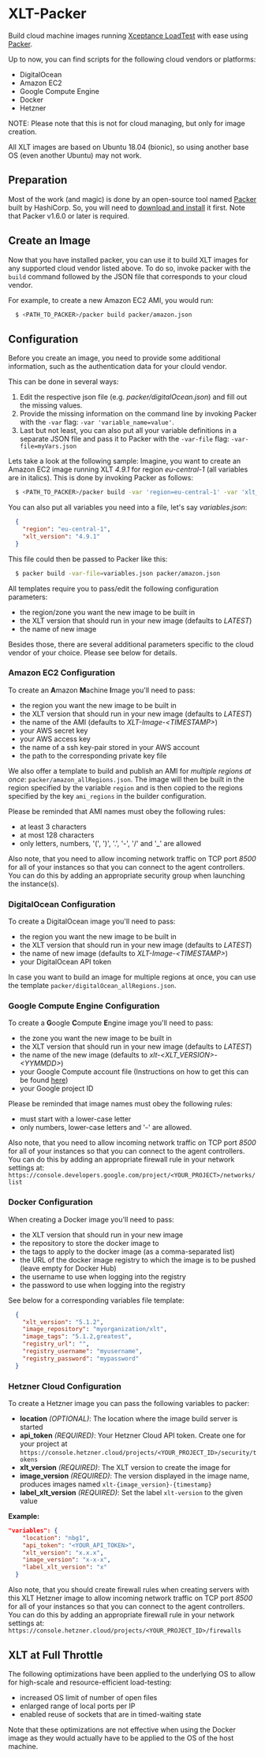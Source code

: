 # XLT-Packer #

Build cloud machine images running [Xceptance LoadTest](https://xceptance.com/xlt) with ease using [Packer](https://packer.io).

Up to now, you can find scripts for the following cloud vendors or platforms:
 - DigitalOcean
 - Amazon EC2
 - Google Compute Engine
 - Docker
 - Hetzner

NOTE: Please note that this is not for cloud managing, but only for image creation.

All XLT images are based on Ubuntu 18.04 (bionic), so using another base OS (even another Ubuntu) may not work.

## Preparation ##

Most of the work (and magic) is done by an open-source tool named [Packer](https://packer.io) built by HashiCorp. So, you will need to [download and install](https://packer.io/downloads.html) it first. Note that Packer v1.6.0 or later is required.

## Create an Image ##

Now that you have installed packer, you can use it to build XLT images for any supported cloud vendor listed above.
To do so, invoke packer with the `build` command followed by the JSON file that corresponds to your cloud vendor.

For example, to create a new Amazon EC2 AMI, you would run:

```sh
  $ <PATH_TO_PACKER>/packer build packer/amazon.json
```

## Configuration ##

Before you create an image, you need to provide some additional information, such as the authentication data for your clould vendor.

This can be done in several ways:

  1. Edit the respective json file (e.g. _packer/digitalOcean.json_) and fill out the missing values.
  1. Provide the missing information on the command line by invoking Packer with the `-var` flag: `-var 'variable_name=value'`.
  1. Last but not least, you can also put all your variable definitions in a separate JSON file and pass it to Packer with the `-var-file` flag: `-var-file=myVars.json`

Lets take a look at the following sample: Imagine, you want to create an Amazon EC2 image running XLT _4.9.1_ for region _eu-central-1_ (all variables are in italics).
This is done by invoking Packer as follows:

```sh
  $ <PATH_TO_PACKER>/packer build -var 'region=eu-central-1' -var 'xlt_version=4.9.1' packer/amazon.json
```

You can also put all variables you need into a file, let's say _variables.json_:

```json
  {
    "region": "eu-central-1",
    "xlt_version": "4.9.1"
  }
```

This file could then be passed to Packer like this:

```sh
  $ packer build -var-file=variables.json packer/amazon.json
```


All templates require you to pass/edit the following configuration parameters:
 - the region/zone you want the new image to be built in
 - the XLT version that should run in your new image (defaults to _LATEST_)
 - the name of new image

Besides those, there are several additional parameters specific to the cloud vendor of your choice. Please see below for details.

### Amazon EC2 Configuration ###

To create an **A**mazon **M**achine **I**mage you'll need to pass:
 - the region you want the new image to be built in
 - the XLT version that should run in your new image (defaults to _LATEST_)
 - the name of the AMI (defaults to _XLT-Image-&lt;TIMESTAMP&gt;_)
 - your AWS secret key
 - your AWS access key
 - the name of a ssh key-pair stored in your AWS account
 - the path to the corresponding private key file

We also offer a template to build and publish an AMI for _multiple regions at once_: `packer/amazon_allRegions.json`.
The image will then be built in the region specified by the variable `region` and is then copied to the regions specified by the key `ami_regions` in the builder configuration.

Please be reminded that AMI names must obey the following rules:
 - at least 3 characters
 - at most 128 characters
 - only letters, numbers, '(', ')', '.', '-', '/' and '_' are allowed

Also note, that you need to allow incoming network traffic on TCP port *8500* for all of your instances so that you can connect to the agent controllers.
You can do this by adding an appropriate security group when launching the instance(s).

### DigitalOcean Configuration ###

To create a DigitalOcean image you'll need to pass:
 - the region you want the new image to be built in
 - the XLT version that should run in your new image (defaults to _LATEST_)
 - the name of new image (defaults to _XLT-Image-&lt;TIMESTAMP&gt;_)
 - your DigitalOcean API token

In case you want to build an image for multiple regions at once, you can use the template `packer/digitalOcean_allRegions.json`.

### Google Compute Engine Configuration ###

To create a **G**oogle **C**ompute **E**ngine image you'll need to pass:
 - the zone you want the new image to be built in
 - the XLT version that should run in your new image (defaults to _LATEST_)
 - the name of the new image (defaults to _xlt-&lt;XLT_VERSION&gt;-&lt;YYMMDD&gt;_)
 - your Google Compute account file (Instructions on how to get this can be found [here](https://www.packer.io/docs/builders/googlecompute.html))
 - your Google project ID

Please be reminded that image names must obey the following rules:
 - must start with a lower-case letter
 - only numbers, lower-case letters and '-' are allowed.

Also note, that you need to allow incoming network traffic on TCP port *8500* for all of your instances so that you can connect to the agent controllers.
You can do this by adding an appropriate firewall rule in your network settings at: `https://console.developers.google.com/project/<YOUR_PROJECT>/networks/list`


### Docker Configuration ###

When creating a Docker image you'll need to pass:

 - the XLT version that should run in your new image
 - the repository to store the docker image to
 - the tags to apply to the docker image (as a comma-separated list)
 - the URL of the docker image registry to which the image is to be pushed (leave empty for Docker Hub)
 - the username to use when logging into the registry
 - the password to use when logging into the registry

See below for a corresponding variables file template:

```json
  {
    "xlt_version": "5.1.2",
    "image_repository": "myorganization/xlt",
    "image_tags": "5.1.2,greatest",
    "registry_url": "",
    "registry_username": "myusername",
    "registry_password": "mypassword"
  }
```

### Hetzner Cloud Configuration ###

To create a Hetzner image you can pass the following variables to packer:
- **location** *(OPTIONAL)*: The location where the image build server is started
- **api_token** *(REQUIRED)*: Your Hetzner Cloud API token. Create one for your project at `https://console.hetzner.cloud/projects/<YOUR_PROJECT_ID>/security/tokens`
- **xlt_version** *(REQUIRED)*: The XLT version to create the image for
- **image_version** *(REQUIRED)*: The version displayed in the image name, produces images named `xlt-{image_version}-{timestamp}`
- **label_xlt_version** *(REQUIRED)*: Set the label `xlt-version` to the given value

**Example:**
```json
"variables": {
    "location": "nbg1",
    "api_token": "<YOUR_API_TOKEN>",
    "xlt_version": "x.x.x",
    "image_version": "x-x-x",
    "label_xlt_version": "x"
  }
```

Also note, that you should create firewall rules when creating servers with this XLT Hetzner image to allow incoming network traffic on TCP port *8500* for all of your instances so that you can connect to the agent controllers.
You can do this by adding an appropriate firewall rule in your network settings at: `https://console.hetzner.cloud/projects/<YOUR_PROJECT_ID>/firewalls`


## XLT at Full Throttle ##

The following optimizations have been applied to the underlying OS to allow for high-scale and resource-efficient load-testing:
 - increased OS limit of number of open files
 - enlarged range of local ports per IP
 - enabled reuse of sockets that are in timed-waiting state

Note that these optimizations are not effective when using the Docker image as they would actually have to be applied to the OS of the host machine.
